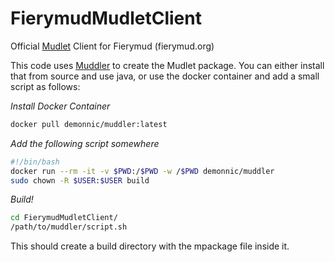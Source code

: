 # FierymudMudletClient
Official [Mudlet](https://www.mudlet.org/) Client for Fierymud (fierymud.org)

This code uses [Muddler](https://github.com/demonnic/muddler) to create the Mudlet package.  You can either install that from source and use java, or use the docker container and add a small script as follows:

*Install Docker Container*

```bash
docker pull demonnic/muddler:latest
```

*Add the following script somewhere*

```bash
#!/bin/bash
docker run --rm -it -v $PWD:/$PWD -w /$PWD demonnic/muddler
sudo chown -R $USER:$USER build
```

*Build!*
```bash
cd FierymudMudletClient/
/path/to/muddler/script.sh
```

This should create a build directory with the mpackage file inside it.
